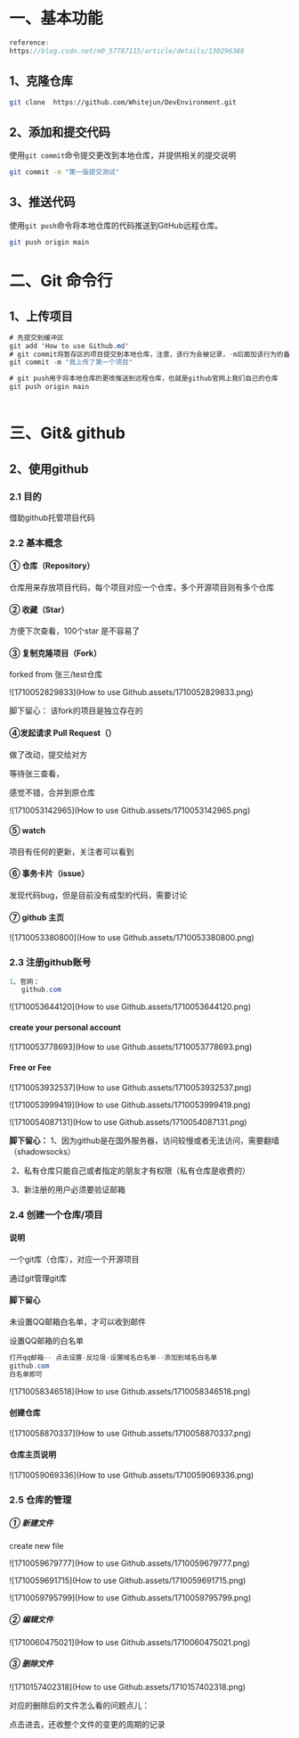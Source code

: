 # 一、基本功能

```java
reference:
https://blog.csdn.net/m0_57787115/article/details/130296388
```



## 1、克隆仓库

```bash
git clone  https://github.com/Whitejun/DevEnvironment.git
```



## 2、添加和提交代码

使用`git commit`命令提交更改到本地仓库，并提供相关的提交说明

```bash
git commit -m "第一版提交测试"
```



## 3、推送代码

使用`git push`命令将本地仓库的代码推送到GitHub远程仓库。

```bash
git push origin main
```





# 二、Git 命令行

## 1、上传项目

```java
# 先提交到缓冲区
git add 'How to use Github.md'
# git commit将暂存区的项目提交到本地仓库，注意，该行为会被记录，-m后面加该行为的备注，以提示自己或他人。
git commit -m "我上传了第一个项目"

# git push用于将本地仓库的更改推送到远程仓库，也就是github官网上我们自己的仓库
git push origin main



```





# 三、Git& github

##  2、使用github

### 2.1 目的

借助github托管项目代码

### 2.2 基本概念

#### **①  仓库（Repository）**

仓库用来存放项目代码，每个项目对应一个仓库，多个开源项目则有多个仓库

#### **②  收藏（Star）**

方便下次查看，100个star 是不容易了

#### **③  复制克隆项目（Fork）**



forked from 张三/test仓库

![1710052829833](How to use Github.assets/1710052829833.png)

脚下留心： 该fork的项目是独立存在的



#### **④发起请求  Pull Request（）**

做了改动，提交给对方

等待张三查看，

感觉不错，合并到原仓库

![1710053142965](How to use Github.assets/1710053142965.png)

#### ⑤ watch

项目有任何的更新，关注者可以看到



#### ⑥ 事务卡片（issue）

发现代码bug，但是目前没有成型的代码，需要讨论



#### ⑦ github 主页

![1710053380800](How to use Github.assets/1710053380800.png)

### 2.3  注册github账号

```java
1、官网：
   github.com
```

![1710053644120](How to use Github.assets/1710053644120.png)



#### create your personal account



![1710053778693](How to use Github.assets/1710053778693.png)

#### Free or Fee

![1710053932537](How to use Github.assets/1710053932537.png)

![1710053999419](How to use Github.assets/1710053999419.png)

![1710054087131](How to use Github.assets/1710054087131.png)

**脚下留心：**
	1、因为github是在国外服务器，访问较慢或者无法访问，需要翻墙（shadowsocks）

​	2、私有仓库只能自己或者指定的朋友才有权限（私有仓库是收费的）

​	3、新注册的用户必须要验证邮箱



### 2.4 创建一个仓库/项目



#### 说明

一个git库（仓库），对应一个开源项目

通过git管理git库



#### 脚下留心

未设置QQ邮箱白名单，才可以收到邮件

设置QQ邮箱的白名单

```java
打开qq邮箱-- 点击设置-反垃圾-设置域名白名单--添加到域名白名单
github.com
白名单即可
```

![1710058346518](How to use Github.assets/1710058346518.png)



#### 创建仓库

![1710058870337](How to use Github.assets/1710058870337.png)



#### 仓库主页说明

![1710059069336](How to use Github.assets/1710059069336.png)



### 2.5 仓库的管理

##### ① 新建文件

create new file

![1710059679777](How to use Github.assets/1710059679777.png)

![1710059691715](How to use Github.assets/1710059691715.png)

![1710059795799](How to use Github.assets/1710059795799.png)



##### ② 编辑文件

![1710060475021](How to use Github.assets/1710060475021.png)

##### ③ 删除文件



![1710157402318](How to use Github.assets/1710157402318.png)

对应的删除后的文件怎么看的问题点儿：

点击进去，还收整个文件的变更的周期的记录